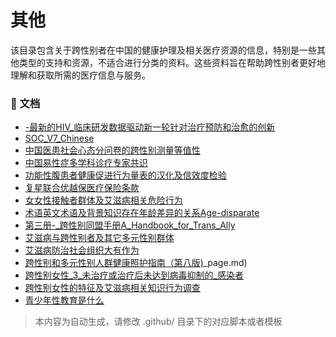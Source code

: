 # 其他

该目录包含关于跨性别者在中国的健康护理及相关医疗资源的信息，特别是一些其他类型的支持和资源，不适合进行分类的资料。这些资料旨在帮助跨性别者更好地理解和获取所需的医疗信息与服务。


### 📄 文档

- [-最新的HIV_临床研发数据驱动新一轮针对治疗预防和治愈的创新](-最新的HIV_临床研发数据驱动新一轮针对治疗预防和治愈的创新_page.md)
- [SOC_V7_Chinese](SOC_V7_Chinese_page.md)
- [中国医患社会心态分问卷的跨性别测量等值性](中国医患社会心态分问卷的跨性别测量等值性_page.md)
- [中国易性症多学科诊疗专家共识](中国易性症多学科诊疗专家共识_page.md)
- [功能性腹患者健康促进行为量表的汉化及信效度检验](功能性腹患者健康促进行为量表的汉化及信效度检验_page.md)
- [复星联合优越保医疗保险条款](复星联合优越保医疗保险条款_page.md)
- [女女性接触者群体及艾滋病相关危险行为](女女性接触者群体及艾滋病相关危险行为_page.md)
- [术语英文术语及背景知识存在年龄差异的关系Age-disparate](术语英文术语及背景知识存在年龄差异的关系Age-disparate_page.md)
- [第三册-_跨性别同盟手册A_Handbook_for_Trans_Ally](第三册-_跨性别同盟手册A_Handbook_for_Trans_Ally_page.md)
- [艾滋病与跨性别者及其它多元性别群体](艾滋病与跨性别者及其它多元性别群体_page.md)
- [艾滋病防治社会组织大有作为](艾滋病防治社会组织大有作为_page.md)
- [跨性别和多元性别人群健康照护指南（第八版)](跨性别和多元性别人群健康照护指南（第八版)_page.md)
- [跨性别女性_3_未治疗或治疗后未达到病毒抑制的_感染者](跨性别女性_3_未治疗或治疗后未达到病毒抑制的_感染者_page.md)
- [跨性别女性的特征及艾滋病相关知识行为调查](跨性别女性的特征及艾滋病相关知识行为调查_page.md)
- [青少年性教育是什么](青少年性教育是什么_page.md)

> 本内容为自动生成，请修改 .github/ 目录下的对应脚本或者模板
